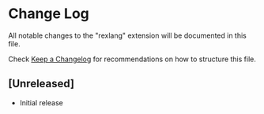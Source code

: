 # Change Log

All notable changes to the "rexlang" extension will be documented in this file.

Check [Keep a Changelog](http://keepachangelog.com/) for recommendations on how to structure this file.

## [Unreleased]

- Initial release
